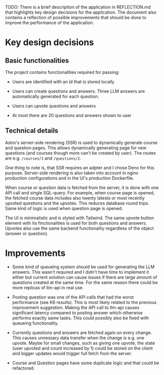 TODO: There is a brief description of the application in REFLECTION.md that highlights key design decisions for the application. The document also contains a reflection of possible improvements that should be done to improve the performance of the application.

# Key design decisions

## Basic functionalities

The project contains functionalities required for passing:

- Users are identified with an id that is stored locally

- Users can create questions and answers. Three LLM answers are automatically generated for each question.

- Users can upvote questions and answers

- At most there are 20 questions and answers shown to user

## Technical details

Astro's server-side rendering (SSR) is used to dynamically generate course and question pages. This allows dynamically generating page for new questions (and courses though more can't be created by user). The routes are e.g. `/courses/1` and `/questions/2`.

One thing to note is, that SSR requires an adpter and I chose Deno for this purpose. Server-side rendering is also taken into account in nginx production configurations and in the UI's production Dockerfile.

When course or question data is fetched from the server, it is done with one API call and single SQL-query. For example, when course page is opened, the fetched course data includes also twenty latests or most recently upvoted questions and the upvotes. This reduces database round trips. Same kind of logic is used when question page is opened.

The UI is minimalistic and is styled with Tailwind. The same upvote button element with its finctionalities is used for both questions and answers. Upvotes also use the same backend functionality regardless of the object (answer or question).

# Improvements

- Some kind of queueing system should be used for generating the LLM answers. This wasn't required and I didn't have time to implement it either but current solution can cause issues if there are large amount of questions created at the same time. For the same reason there could be more replicas of llm-api in real use.

- Posting question was one of the API calls that had the worst performance (see K6 results). This is most likely related to the previous improvement suggestion. Making the API call to llm-api causes significant latency compared to posting answer which otherwise performs exactly same tasks. This could possibly also be fixed with queueing functionality.

- Currently questions and answers are fetched again on every change. This causes unnessary data transfer when the change is e.g. one upvote. Maybe for small changes, such as giving one upvote, the state (user upvoted and count increased by 1) could be stored on the client and bigger updates would trigger full fetch from the server.

- Course and Question pages have some duplicate logic and that could be refactored.